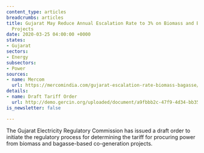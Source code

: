 ```yaml
---
content_type: articles
breadcrumbs: articles
title: Gujarat May Reduce Annual Escalation Rate to 3% on Biomass and Bagasse-Based
  Projects
date: 2020-03-25 04:00:00 +0000
states:
- Gujarat
sectors:
- Energy
subsectors:
- Power
sources:
- name: Mercom
  url: https://mercomindia.com/gujarat-escalation-rate-biomass-bagasse/
details:
- name: Draft Tariff Order
  url: http://demo.gercin.org/uploaded/document/a9fbbb2c-47f9-4d34-bb35-bf0d67e131ca.pdf
is_newsletter: false

---
```

The Gujarat Electricity Regulatory Commission has issued a draft order to initiate the regulatory process for determining the tariff for procuring power from biomass and bagasse-based co-generation projects.
